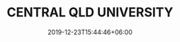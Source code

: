 ---
title: "CENTRAL QLD UNIVERSITY"
date: 2019-12-23T15:44:46+06:00
type: portfolio
image: "images/projects/thumbnails/cqu_thumb.png"
category: ["PRINT DESIGN"]
project_images: ["images/projects/noshit1.jpg"]
---
